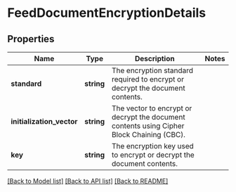 # FeedDocumentEncryptionDetails

## Properties
Name | Type | Description | Notes
------------ | ------------- | ------------- | -------------
**standard** | **string** | The encryption standard required to encrypt or decrypt the document contents. | 
**initialization_vector** | **string** | The vector to encrypt or decrypt the document contents using Cipher Block Chaining (CBC). | 
**key** | **string** | The encryption key used to encrypt or decrypt the document contents. | 

[[Back to Model list]](../../README.md#documentation-for-models) [[Back to API list]](../../README.md#documentation-for-api-endpoints) [[Back to README]](../../README.md)

